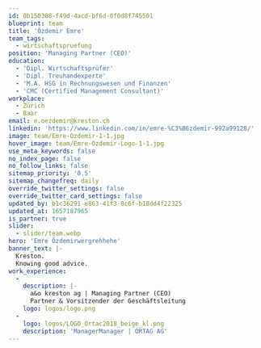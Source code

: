 ```yaml
---
id: 0b150308-f49d-4acd-bf6d-0f0d8f745501
blueprint: team
title: 'Özdemir Emre'
team_tags:
  - wirtschaftspruefung
position: 'Managing Partner (CEO)'
education:
  - 'Dipl. Wirtschaftsprüfer'
  - 'Dipl. Treuhandexperte'
  - 'M.A. HSG in Rechnungswesen und Finanzen'
  - 'CMC (Certified Management Consultant)'
workplace:
  - Zürich
  - Baar
email: e.oezdemir@kreston.ch
linkedin: 'https://www.linkedin.com/in/emre-%C3%B6zdemir-992a99128/'
image: team/Emre-Ozdemir-1-1.jpg
hover_image: team/Emre-Ozdemir-Logo-1-1.jpg
use_meta_keywords: false
no_index_page: false
no_follow_links: false
sitemap_priority: '0.5'
sitemap_changefreq: daily
override_twitter_settings: false
override_twitter_card_settings: false
updated_by: b1c36291-e863-41f3-8c6f-b18dd4f22325
updated_at: 1657187965
is_partner: true
slider:
  - slider/team.webp
hero: 'Emre Özdemirwergrehhehe'
banner_text: |-
  Kreston.
  Knowing good advice.
work_experience:
  -
    description: |-
      a&o kreston ag | Managing Partner (CEO)
      Partner & Vorsitzender der Geschäftsleitung
    logo: logos/logo.png
  -
    logo: logos/LOGO_Ortac2018_beige_kl.png
    description: 'ManagerManager | ORTAG AG'
---
```

